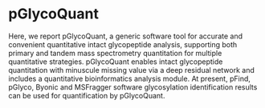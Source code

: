 # pGlycoQuant
Here, we report pGlycoQuant, a generic software tool for accurate and convenient quantitative intact glycopeptide analysis, supporting both primary and tandem mass spectrometry quantitation for multiple quantitative strategies. pGlycoQuant enables intact glycopeptide quantitation with minuscule missing value via a deep residual network and includes a quantitative bioinformatics analysis module. At present, pFind, pGlyco, Byonic and MSFragger software glycosylation identification results can be used for quantification by pGlycoQuant.
